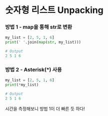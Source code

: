 # 숫자형 리스트 Unpacking

### 방법 1 - map을 통해 str로 변환

```python
my_list = [2, 5, 1, 6]
print(' '.join(map(str, my_list)))

# Output
2 5 1 6
```

### 방법 2 - Asterisk(*) 사용
```python
my_list = [2, 5, 1, 6]
print(*my_list)

# Output
2 5 1 6
```

시간을 측정해보니 방법 1이 더 빠른 듯 하다!